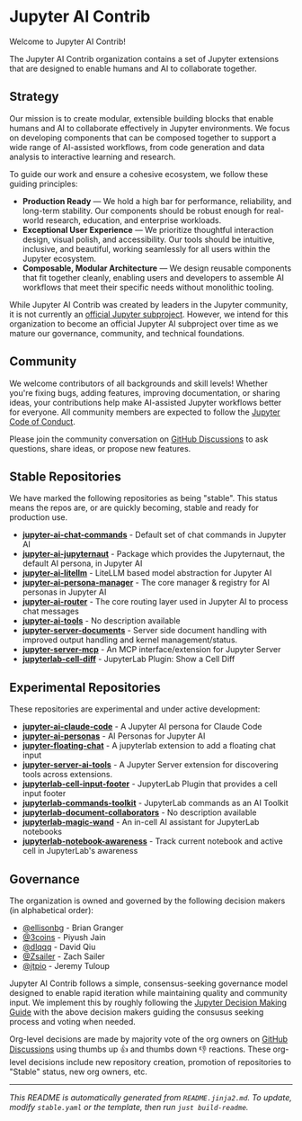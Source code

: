 # Jupyter AI Contrib

Welcome to Jupyter AI Contrib!

The Jupyter AI Contrib organization contains a set of Jupyter extensions that are designed to enable humans and AI to collaborate together.

## Strategy

Our mission is to create modular, extensible building blocks that enable humans and AI to collaborate effectively in Jupyter environments. We focus on developing components that can be composed together to support a wide range of AI-assisted workflows, from code generation and data analysis to interactive learning and research.

To guide our work and ensure a cohesive ecosystem, we follow these guiding principles:

- **Production Ready** — We hold a high bar for performance, reliability, and long-term stability. Our components should be robust enough for real-world research, education, and enterprise workloads.
- **Exceptional User Experience** — We prioritize thoughtful interaction design, visual polish, and accessibility. Our tools should be intuitive, inclusive, and beautiful, working seamlessly for all users within the Jupyter ecosystem.
- **Composable, Modular Architecture** — We design reusable components that fit together cleanly, enabling users and developers to assemble AI workflows that meet their specific needs without monolithic tooling.

While Jupyter AI Contrib was created by leaders in the Jupyter community, it is not currently an [official Jupyter subproject](https://jupyter.org/governance/list_of_subprojects.html). However, we intend for this organization to become an official Jupyter AI subproject over time as we mature our governance, community, and technical foundations.

## Community

We welcome contributors of all backgrounds and skill levels! Whether you're fixing bugs, adding features, improving documentation, or sharing ideas, your contributions help make AI-assisted Jupyter workflows better for everyone. All community members are expected to follow the [Jupyter Code of Conduct](https://jupyter.org/governance/conduct/code_of_conduct.html).

Please join the community conversation on [GitHub Discussions](https://github.com/orgs/jupyter-ai-contrib/discussions) to ask questions, share ideas, or propose new features.

## Stable Repositories

We have marked the following repositories as being "stable". This status means the repos are, or are quickly becoming, stable and ready for production use.

- [**jupyter-ai-chat-commands**](https://github.com/jupyter-ai-contrib/jupyter-ai-chat-commands) - Default set of chat commands in Jupyter AI
- [**jupyter-ai-jupyternaut**](https://github.com/jupyter-ai-contrib/jupyter-ai-jupyternaut) - Package which provides the Jupyternaut, the default AI persona, in Jupyter AI
- [**jupyter-ai-litellm**](https://github.com/jupyter-ai-contrib/jupyter-ai-litellm) - LiteLLM based model abstraction for Jupyter AI
- [**jupyter-ai-persona-manager**](https://github.com/jupyter-ai-contrib/jupyter-ai-persona-manager) - The core manager & registry for AI personas in Jupyter AI
- [**jupyter-ai-router**](https://github.com/jupyter-ai-contrib/jupyter-ai-router) - The core routing layer used in Jupyter AI to process chat messages
- [**jupyter-ai-tools**](https://github.com/jupyter-ai-contrib/jupyter-ai-tools) - No description available
- [**jupyter-server-documents**](https://github.com/jupyter-ai-contrib/jupyter-server-documents) - Server side document handling with improved output handling and kernel management/status.
- [**jupyter-server-mcp**](https://github.com/jupyter-ai-contrib/jupyter-server-mcp) - An MCP interface/extension for Jupyter Server 
- [**jupyterlab-cell-diff**](https://github.com/jupyter-ai-contrib/jupyterlab-cell-diff) - JupyterLab Plugin: Show a Cell Diff

## Experimental Repositories

These repositories are experimental and under active development:

- [**jupyter-ai-claude-code**](https://github.com/jupyter-ai-contrib/jupyter-ai-claude-code) - A Jupyter AI persona for Claude Code
- [**jupyter-ai-personas**](https://github.com/jupyter-ai-contrib/jupyter-ai-personas) - AI Personas for Jupyter AI
- [**jupyter-floating-chat**](https://github.com/jupyter-ai-contrib/jupyter-floating-chat) - A jupyterlab extension to add a floating chat input
- [**jupyter-server-ai-tools**](https://github.com/jupyter-ai-contrib/jupyter-server-ai-tools) - A Jupyter Server extension for discovering tools across extensions.
- [**jupyterlab-cell-input-footer**](https://github.com/jupyter-ai-contrib/jupyterlab-cell-input-footer) - JupyterLab Plugin that provides a cell input footer
- [**jupyterlab-commands-toolkit**](https://github.com/jupyter-ai-contrib/jupyterlab-commands-toolkit) - JupyterLab commands as an AI Toolkit
- [**jupyterlab-document-collaborators**](https://github.com/jupyter-ai-contrib/jupyterlab-document-collaborators) - No description available
- [**jupyterlab-magic-wand**](https://github.com/jupyter-ai-contrib/jupyterlab-magic-wand) - An in-cell AI assistant for JupyterLab notebooks
- [**jupyterlab-notebook-awareness**](https://github.com/jupyter-ai-contrib/jupyterlab-notebook-awareness) - Track current notebook and active cell in JupyterLab's awareness

## Governance

The organization is owned and governed by the following decision makers (in alphabetical order):

- [@ellisonbg](https://github.com/ellisonbg) - Brian Granger
- [@3coins](https://github.com/3coins) - Piyush Jain
- [@dlqqq](https://github.com/dlqqq) - David Qiu
- [@Zsailer](https://github.com/Zsailer) - Zach Sailer
- [@jtpio](https://github.com/jtpio) - Jeremy Tuloup

Jupyter AI Contrib follows a simple, consensus-seeking governance model designed to enable rapid iteration while maintaining quality and community input. We implement this by roughly following the [Jupyter Decision Making Guide](https://jupyter.org/governance/decision_making.html) with the above decision makers guiding the consusus seeking process and voting when needed.

Org-level decisions are made by majority vote of the org owners on [GitHub Discussions](https://github.com/orgs/jupyter-ai-contrib/discussions) using thumbs up 👍 and thumbs down 👎 reactions. These org-level decisions include new repository creation, promotion of repositories to "Stable" status, new org owners, etc.

---

*This README is automatically generated from `README.jinja2.md`. To update, modify `stable.yaml` or the template, then run `just build-readme`.*